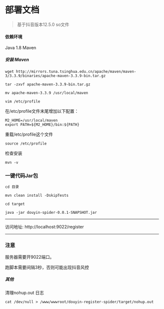 # 部署文档

> 基于抖音版本12.5.0 so文件

#### 依赖环境

Java 1.8 Maven

##### 安装 Maven

```
wget http://mirrors.tuna.tsinghua.edu.cn/apache/maven/maven-3/3.3.9/binaries/apache-maven-3.3.9-bin.tar.gz
```

````
tar -zxvf apache-maven-3.3.9-bin.tar.gz
````

````
mv apache-maven-3.3.9 /usr/local/maven
````

````
vim /etc/profile
````

在/etc/profile文件末尾增加以下配置：

````
M2_HOME=/usr/local/maven
export PATH=${M2_HOME}/bin:${PATH}
````

重载/etc/profile这个文件

````
source /etc/profile
````

检查安装

```
mvn -v
```



### 一键代码Jar包

```
cd 目录
```
```
mvn clean install -DskipTests
```
```
cd target
```
```
java -jar douyin-spider-0.0.1-SNAPSHOT.jar
```
---
访问地址: http://localhost:9022/register

---

### 注意

服务器需要开9022端口。  

跑脚本需要间隔3秒，否则可能出现抖音风控  

##### 其他
清理nohup.out 日志
```
cat /dev/null > /www/wwwroot/douyin-register-spider/target/nohup.out
```


